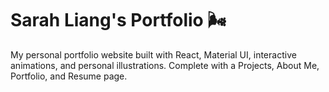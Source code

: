 # Sarah Liang's Portfolio 🌬
My personal portfolio website built with React, Material UI, interactive animations, and personal illustrations. Complete with a Projects, About Me, Portfolio, and Resume page.
